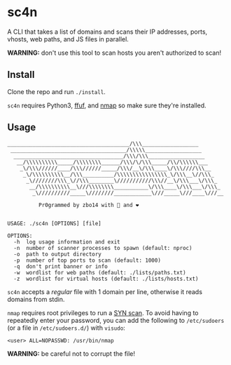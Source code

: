 # sc4n

A CLI that takes a list of domains and scans their IP addresses, ports, vhosts, web paths, and JS files in parallel.

**WARNING:** don't use this tool to scan hosts you aren't authorized to scan!

## Install

Clone the repo and run `./install`.

`sc4n` requires Python3, [ffuf](https://github.com/ffuf/ffuf), and [nmap](https://nmap.org/) so make sure they're installed.

## Usage

```
_______________________________________/\\\__________________
 _____________________________________/\\\\\__________________
  ___________________________________/\\\/\\\__________________
   __/\\\\\\\\\\_____/\\\\\\\\______/\\\/\/\\\_____/\\/\\\\\\___
    _\/\\\//////____/\\\//////_____/\\\/__\/\\\____\/\\\////\\\__
     _\/\\\\\\\\\\__/\\\__________/\\\\\\\\\\\\\\\\_\/\\\__\//\\\_
      _\////////\\\_\//\\\________\///////////\\\//__\/\\\___\/\\\_
       __/\\\\\\\\\\__\///\\\\\\\\___________\/\\\____\/\\\___\/\\\_
        _\//////////_____\////////____________\///_____\///____\///__

          Pr0grammed by zbo14 with 🤖 and ❤️


USAGE: ./sc4n [OPTIONS] [file]

OPTIONS:
  -h  log usage information and exit
  -n  number of scanner processes to spawn (default: nproc)
  -o  path to output directory
  -p  number of top ports to scan (default: 1000)
  -q  don't print banner or info
  -w  wordlist for web paths (default: ./lists/paths.txt)
  -z  wordlist for virtual hosts (default: ./lists/hosts.txt)
```

`sc4n` accepts a *regular* file with 1 domain per line, otherwise it reads domains from stdin.

`nmap` requires root privileges to run a [SYN scan](https://nmap.org/book/synscan.html). To avoid having to repeatedly enter your password, you can add the following to `/etc/sudoers` (or a file in `/etc/sudoers.d/`) with `visudo`:

```
<user> ALL=NOPASSWD: /usr/bin/nmap
```

**WARNING:** be careful not to corrupt the file!
